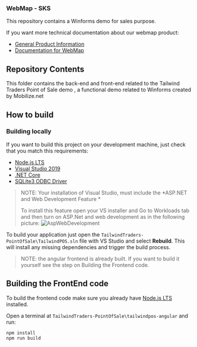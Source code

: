 ### WebMap - SKS  
This repository contains a Winforms demo for sales purpose. 

If you want more technical documentation about our webmap product:

* [General Product Information](http://https://www.mobilize.net/products/app-migrations/webmap/ "General Product Information")
* [Documentation for WebMap](http://https://docs.mobilize.net/webmap/ "Documentation for WebMap")

## Repository Contents

This folder contains the back-end and front-end related to the Tailwind Traders Point of Sale demo , a functional demo related to Winforms created by Mobilize.net

## How to build

### Building locally

If you want to build this project on your development machine, just check that you match this requirements:

* [Node.js LTS](https://nodejs.org/en/download/)
* [Visual Studio 2019](https://visualstudio.microsoft.com/downloads/)
* [.NET Core](https://dotnet.microsoft.com/download)
* [SQLite3 ODBC Driver](http://www.ch-werner.de/sqliteodbc/)

> NOTE: Your installation of Visual Studio, must include the *ASP.NET and Web Development Feature *
>
> To install this feature open your VS installer and Go to Workloads tab and then turn on ASP.Net and web development as in the following picture: 
![AspWebDevelopment](https://gblobscdn.gitbook.com/assets%2F-MEOm98BbzqckTUoLpXN%2F-MObjz9M3Gd4Q3oDTVfk%2F-MOfsymyfLvuUJarfQAA%2Fimage.png?alt=media&token=67fbfe2d-b5f9-4c78-b24b-51d5800053af)

To build your application just open the `TailwindTraders-PointOfSale\TailwindPOS.sln` file with VS Studio and select **Rebuild**. This will install any missing dependencies and trigger the build process.

> NOTE: the angular frontend is already built. If you want to build it yourself see the step on Building the Frontend code.


## Building the FrontEnd code

To build the frontend code make sure you already have [Node.js LTS](https://nodejs.org/en/download/) installed.

Open a terminal at `TailwindTraders-PointOfSale\tailwindpos-angular` and run:
```
npm install
npm run build
```